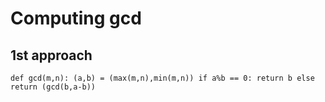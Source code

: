 # Computing gcd
## 1st approach
`def gcd(m,n):
  (a,b) = (max(m,n),min(m,n))
  if a%b == 0:
    return b
  else
    return (gcd(b,a-b))`
